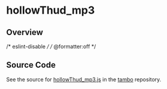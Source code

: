 # hollowThud_mp3

## Overview

/* eslint-disable */
/* @formatter:off */



## Source Code

See the source for [hollowThud_mp3.js](https://github.com/phetsims/tambo/blob/main/sounds/hollowThud_mp3.js) in the [tambo](https://github.com/phetsims/tambo) repository.
